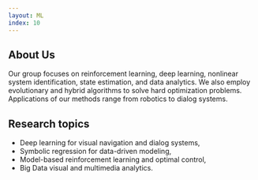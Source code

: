 ```yaml
---
layout: ML
index: 10
---
```


## About Us

Our group focuses on reinforcement learning, deep learning, nonlinear system identification, state estimation, and data analytics. We also employ evolutionary and hybrid algorithms to solve hard optimization problems. Applications of our methods range from robotics to dialog systems.

## Research topics

+ Deep learning for visual navigation and dialog systems,
+ Symbolic regression for data-driven modeling,
+ Model-based reinforcement learning and optimal control,
+ Big Data visual and multimedia analytics.



 
